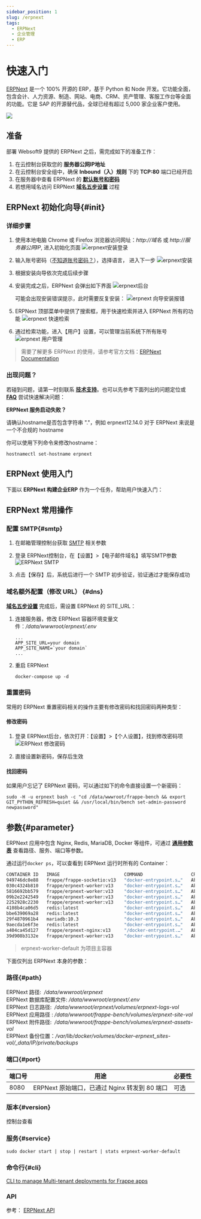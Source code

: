 ```yaml
---
sidebar_position: 1
slug: /erpnext
tags:
  - ERPNext
  - 企业管理
  - ERP
---
```


# 快速入门

[ERPNext](https://erpnext.com/)  是一个 100% 开源的 ERP，基于 Python 和 Node 开发。它功能全面，包含会计、人力资源、制造、网站、电商、CRM、资产管理、客服工作台等全面的功能。它是 SAP 的开源替代品，全球已经有超过 5,000 家企业客户使用。

![](http://libs.websoft9.com/Websoft9/DocsPicture/en/erpnext/erpnext-adminui-websoft9.png)

## 准备

部署 Websoft9 提供的 ERPNext 之后，需完成如下的准备工作：

1. 在云控制台获取您的 **服务器公网IP地址** 
2. 在云控制台安全组中，确保 **Inbound（入）规则** 下的 **TCP:80** 端口已经开启
3. 在服务器中查看 ERPNext 的 **[默认账号和密码](./setup/credentials#getpw)**  
4. 若想用域名访问  ERPNext **[域名五步设置](./dns#domain)** 过程


## ERPNext 初始化向导{#init}

### 详细步骤

1. 使用本地电脑 Chrome 或 Firefox 浏览器访问网址：*http://域名* 或 *http://服务器公网IP*, 进入初始化页面
   ![erpnext安装登录](https://libs.websoft9.com/Websoft9/DocsPicture/zh/erpnext/erpnext-login-websoft9.png)

2. 输入账号密码（[不知道账号密码？](./setup/credentials#getpw)），选择语言， 进入下一步 
   ![erpnext安装](https://libs.websoft9.com/Websoft9/DocsPicture/zh/erpnext/erpnext-language-websoft9.png)

3. 根据安装向导依次完成后续步骤

4. 安装完成之后，ERPNext 会弹出如下界面
   ![erpnext后台](https://libs.websoft9.com/Websoft9/DocsPicture/zh/erpnext/erpnext-cpsetup-websoft9.png)

   可能会出现安装错误提示，此时需要反复安装：
   ![erpnext 向导安装报错](https://libs.websoft9.com/Websoft9/DocsPicture/zh/erpnext/erpnext-wizarderror-websoft9.png)

5. ERPNext 顶部菜单中提供了搜索框，用于快速检索并进入 ERPNext 所有的功能
   ![erpnext 快速检索](https://libs.websoft9.com/Websoft9/DocsPicture/zh/erpnext/erpnext-sbar-websoft9.png)

6. 通过检索功能，进入【用户】设置，可以管理当前系统下所有账号
   ![erpnext 用户管理](https://libs.websoft9.com/Websoft9/DocsPicture/zh/erpnext/erpnext-users-websoft9.png)


> 需要了解更多 ERPNext 的使用，请参考官方文档：[ERPNext Documentation](https://docs.erpnext.com)


### 出现问题？

若碰到问题，请第一时刻联系 **[技术支持](./helpdesk)**。也可以先参考下面列出的问题定位或  **[FAQ](./faq#setup)** 尝试快速解决问题：

**ERPNext 服务启动失败？**

请确认hostname是否包含字符串 "."，例如 erpnext12.14.0 对于 ERPNext 来说是一个不合规的 hostname

你可以使用下列命令来修改hostname：

```
hostnamectl set-hostname erpnext
```


## ERPNext 使用入门

下面以 **ERPNext 构建企业ERP** 作为一个任务，帮助用户快速入门：



## ERPNext 常用操作

### 配置 SMTP{#smtp}

1. 在邮箱管理控制台获取 [SMTP](./automation/smtp) 相关参数
   
2. 登录 ERPNext控制台，在【设置】>【电子邮件域名】填写SMTP参数
![ERPNext SMTP](https://libs.websoft9.com/Websoft9/DocsPicture/en/erpnext/erpnext-smtp-websoft9.png)

3. 点击【保存】后，系统后进行一个 SMTP 初步验证，验证通过才能保存成功

### 域名额外配置（修改 URL） {#dns}

**[域名五步设置](./dns#domain)** 完成后，需设置 ERPNext 的 SITE_URL：

1. 连接服务器，修改 ERPNext 容器环境变量文件：*/data/wwwroot/erpnext/.env*  
   
   ```
   ...
   APP_SITE_URL=your domain
   APP_SITE_NAME=`your domain`
   ...
   ```


3. 重启 ERPNext 
   ```
   docker-compose up -d 
   ```

### 重置密码

常用的 ERPNext 重置密码相关的操作主要有修改密码和找回密码两种类型：

#### 修改密码

1. 登录 ERPNext后台，依次打开：【设置】>【个人设置】，找到修改密码项
  ![ERPNext 修改密码](https://libs.websoft9.com/Websoft9/DocsPicture/zh/erpnext/erpnext-modifypw-websoft9.png)

2. 直接设置新密码，保存后生效

#### 找回密码

如果用户忘记了 ERPNext 密码，可以通过如下的命令直接设置一个新密码：

```
sudo -H -u erpnext bash -c "cd /data/wwwroot/frappe-bench && export GIT_PYTHON_REFRESH=quiet && /usr/local/bin/bench set-admin-password newpassword"
```

## 参数{#parameter}

ERPNext 应用中包含 Nginx, Redis, MariaDB, Docker 等组件，可通过 **[通用参数表](./setup/parameter)** 查看路径、服务、端口等参数。  

通过运行`docker ps`，可以查看到 ERPNext 运行时所有的 Container：

```bash
CONTAINER ID   IMAGE                        COMMAND                  CREATED             STATUS             PORTS                                       NAMES
949746dc0e88   frappe/frappe-socketio:v13   "docker-entrypoint.s…"   About an hour ago   Up About an hour                                               erpnext-socketio
030c4324b810   frappe/erpnext-worker:v13    "docker-entrypoint.s…"   About an hour ago   Up About an hour                                               erpnext-schedule
5816692bb579   frappe/erpnext-worker:v13    "docker-entrypoint.s…"   About an hour ago   Up About an hour                                               erpnext-worker-long
09b2e2242549   frappe/erpnext-worker:v13    "docker-entrypoint.s…"   About an hour ago   Up About an hour                                               erpnext-worker-short
2252928c2230   frappe/erpnext-worker:v13    "docker-entrypoint.s…"   About an hour ago   Up About an hour                                               erpnext-worker-default
4108b4ca06d5   redis:latest                 "docker-entrypoint.s…"   About an hour ago   Up About an hour   6379/tcp                                    erpnext-redis-cache
bbe639069a28   redis:latest                 "docker-entrypoint.s…"   About an hour ago   Up About an hour   6379/tcp                                    erpnext-redis-queue
29f4870961b4   mariadb:10.3                 "docker-entrypoint.s…"   About an hour ago   Up About an hour   0.0.0.0:3306->3306/tcp, :::3306->3306/tcp   erpnext-mariadb
9aecda1e6f3e   redis:latest                 "docker-entrypoint.s…"   About an hour ago   Up About an hour   6379/tcp                                    erpnext-redis-socketio
a404ca45d127   frappe/erpnext-nginx:v13     "/docker-entrypoint.…"   About an hour ago   Up About an hour   0.0.0.0:8000->80/tcp, :::8000->80/tcp       erpnext-nginx
39d908b3132e   frappe/erpnext-worker:v13    "docker-entrypoint.s…"   About an hour ago   Up About an hour                                               erpnext-worker
```

> erpnext-worker-default 为项目主容器

下面仅列出 ERPNext 本身的参数：

### 路径{#path}

ERPNext 路径:  */data/wwwroot/erpnext*  
ERPNext 数据库配置文件: */data/wwwroot/erpnext/.env*  
ERPNext 日志路径:  */data/wwwroot/erpnext/volumes/erpnext-logs-vol*  
ERPNext 应用路径 : */data/wwwroot/frappe-bench/volumes/erpnext-site-vol*  
ERPNext 附件路径:  */data/wwwroot/frappe-bench/volumes/erpnext-assets-vol*     
ERPNext 备份位置：*/var/lib/docker/volumes/docker-erpnext_sites-vol/_data/IP/private/backups*  

### 端口{#port}

| 端口号 | 用途                                          | 必要性 |
| ------ | --------------------------------------------- | ------ |
| 8080   | ERPNext 原始端口，已通过 Nginx 转发到 80 端口 | 可选   |


### 版本{#version}

控制台查看

### 服务{#service}

```shell
sudo docker start | stop | restart | stats erpnext-worker-default
```

### 命令行{#cli}

[CLI to manage Multi-tenant deployments for Frappe apps](https://github.com/frappe/bench)

### API

参考： [ERPNext API](https://frappeframework.com/docs/user/en/api)

